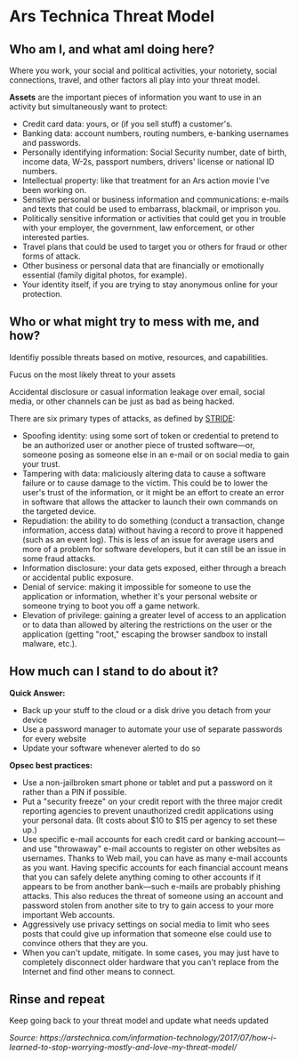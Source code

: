 <h1>Ars Technica Threat Model</h1>
<h2>Who am I, and what amI doing here?</h2>
<p>Where you work, your social and political activities, your notoriety, social connections, travel, and other factors all play into your threat model.</p>
<p><strong>Assets</strong> are the important pieces of information you want to use in an activity but simultaneously want to protect:</p>
<ul>
  <li>Credit card data: yours, or (if you sell stuff) a customer's.</li>
  <li>Banking data: account numbers, routing numbers, e-banking usernames and passwords.</li>
  <li>Personally identifying information: Social Security number, date of birth, income data, W-2s, passport numbers, drivers' license or national ID numbers.</li>
  <li>Intellectual property: like that treatment for an Ars action movie I've been working on.</li>
  <li>Sensitive personal or business information and communications: e-mails and texts that could be used to embarrass, blackmail, or imprison you.</li>
  <li>Politically sensitive information or activities that could get you in trouble with your employer, the government, law enforcement, or other interested parties.</li>
  <li>Travel plans that could be used to target you or others for fraud or other forms of attack.</li>
  <li>Other business or personal data that are financially or emotionally essential (family digital photos, for example).</li>
  <li>Your identity itself, if you are trying to stay anonymous online for your protection.</li>
</ul>  
<h2>Who or what might try to mess with me, and how?</h2>
<p>Identifiy possible threats based on motive, resources, and capabilities.</p>
<p>Fucus on the most likely threat to your assets</p>
<p>Accidental disclosure or casual information leakage over email, social media, or other channels can be just as bad as being hacked.</p>
<p>There are six primary types of attacks, as defined by <a href="https://docs.microsoft.com/en-us/previous-versions/commerce-server/ee823878(v=cs.20)?redirectedfrom=MSDN">STRIDE</a>:</p>
<ul>
  <li>Spoofing identity: using some sort of token or credential to pretend to be an authorized user or another piece of trusted software—or, someone posing as someone else in an e-mail or on social media to gain your trust.</li>
  <li>Tampering with data: maliciously altering data to cause a software failure or to cause damage to the victim. This could be to lower the user's trust of the information, or it might be an effort to create an error in software that allows the attacker to launch their own commands on the targeted device.</li>
  <li>Repudiation: the ability to do something (conduct a transaction, change information, access data) without having a record to prove it happened (such as an event log). This is less of an issue for average users and more of a problem for software developers, but it can still be an issue in some fraud attacks.</li>
  <li>Information disclosure: your data gets exposed, either through a breach or accidental public exposure.</li>
  <li>Denial of service: making it impossible for someone to use the application or information, whether it's your personal website or someone trying to boot you off a game network.</li>
  <li>Elevation of privilege: gaining a greater level of access to an application or to data than allowed by altering the restrictions on the user or the application (getting "root," escaping the browser sandbox to install malware, etc.).</li>
</ul>  
<h2>How much can I stand to do about it?</h2>
<strong>Quick Answer:</strong>
<ul>
  <li>Back up your stuff to the cloud or a disk drive you detach from your device</li>
  <li>Use a password manager to automate your use of separate passwords for every website</li>
  <li>Update your software whenever alerted to do so</li>
</ul>
<strong>Opsec best practices:</strong>
<ul>
  <li>Use a non-jailbroken smart phone or tablet and put a password on it rather than a PIN if possible.</li>
  <li>Put a "security freeze" on your credit report with the three major credit reporting agencies to prevent unauthorized credit applications using your personal data. (It costs about $10 to $15 per agency to set these up.)</li>
  <li>Use specific e-mail accounts for each credit card or banking account—and use "throwaway" e-mail accounts to register on other websites as usernames. Thanks to Web mail, you can have as many e-mail accounts as you want. Having specific accounts for each financial account means that you can safely delete anything coming to other accounts if it appears to be from another bank—such e-mails are probably phishing attacks. This also reduces the threat of someone using an account and password stolen from another site to try to gain access to your more important Web accounts.</li>
  <li>Aggressively use privacy settings on social media to limit who sees posts that could give up information that someone else could use to convince others that they are you.</li>
  <li>When you can't update, mitigate. In some cases, you may just have to completely disconnect older hardware that you can't replace from the Internet and find other means to connect.</li>
</ul>
<h2>Rinse and repeat</h2>
<p>Keep going back to your threat model and update what needs updated</p>
<i>Source: https://arstechnica.com/information-technology/2017/07/how-i-learned-to-stop-worrying-mostly-and-love-my-threat-model/</i>
